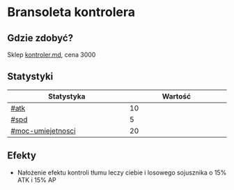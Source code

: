 # Bransoleta kontrolera

## Gdzie zdobyć?

Sklep [kontroler.md](../../sklepy/kontroler.md "mention"), cena 3000

## Statystyki

<table><thead><tr><th width="294">Statystyka</th><th width="249">Wartość</th></tr></thead><tbody><tr><td><a data-mention href="../../inne/statystyki.md#atk">#atk</a></td><td>10</td></tr><tr><td><a data-mention href="../../inne/statystyki.md#spd">#spd</a></td><td>5</td></tr><tr><td><a data-mention href="../../inne/statystyki.md#moc-umiejetnosci">#moc-umiejetnosci</a></td><td>20</td></tr></tbody></table>

## Efekty

* Nałożenie efektu kontroli tłumu leczy ciebie i losowego sojusznika o 15% ATK i 15% AP
